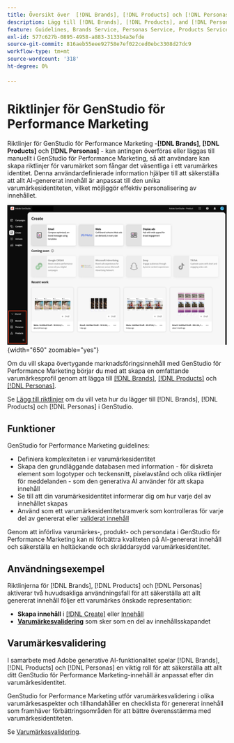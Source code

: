 ```yaml
---
title: Översikt över  [!DNL Brands], [!DNL Products] och [!DNL Personas]
description: Lägg till [!DNL Brands], [!DNL Products], and [!DNL Personas]  i GenStudio för Performance Marketing för att skapa en omfattande varumärkesprofil som innehåller alla aspekter av ett varumärkes representation.
feature: Guidelines, Brands Service, Personas Service, Products Service
exl-id: 577c627b-0895-4958-a883-3133b4a3efde
source-git-commit: 816aeb55eee92758e7ef022ced0ebc3308d27dc9
workflow-type: tm+mt
source-wordcount: '318'
ht-degree: 0%

---
```


# Riktlinjer för GenStudio för Performance Marketing

Riktlinjer för GenStudio för Performance Marketing -**[!DNL Brands]**, **[!DNL Products]** och **[!DNL Personas]** - kan antingen överföras eller läggas till manuellt i GenStudio för Performance Marketing, så att användare kan skapa riktlinjer för varumärket som fångar det väsentliga i ett varumärkes identitet. Denna användardefinierade information hjälper till att säkerställa att allt AI-genererat innehåll är anpassat till den unika varumärkesidentiteten, vilket möjliggör effektiv personalisering av innehållet.

![Riktlinjer i GenStudio för prestandamarknadsföring](/help/assets/guidelines.png){width="650" zoomable="yes"}

Om du vill skapa övertygande marknadsföringsinnehåll med GenStudio för Performance Marketing börjar du med att skapa en omfattande varumärkesprofil genom att lägga till [[!DNL Brands]](/help/user-guide/guidelines/brands.md), [[!DNL Products]](/help/user-guide/guidelines/products.md) och [[!DNL Personas]](/help/user-guide/guidelines/personas.md).

Se [Lägg till riktlinjer](/help/user-guide/guidelines/add-guidelines.md) om du vill veta hur du lägger till [!DNL Brands], [!DNL Products] och [!DNL Personas] i GenStudio.

## Funktioner

GenStudio for Performance Marketing guidelines:

* Definiera komplexiteten i er varumärkesidentitet
* Skapa den grundläggande databasen med information - för diskreta element som logotyper och teckensnitt, pixelavstånd och olika riktlinjer för meddelanden - som den generativa AI använder för att skapa innehåll
* Se till att din varumärkesidentitet informerar dig om hur varje del av innehållet skapas
* Använd som ett varumärkesidentitetsramverk som kontrolleras för varje del av genererat eller [validerat innehåll](#brand-validation)

Genom att införliva varumärkes-, produkt- och persondata i GenStudio för Performance Marketing kan ni förbättra kvaliteten på AI-genererat innehåll och säkerställa en heltäckande och skräddarsydd varumärkesidentitet.

## Användningsexempel

Riktlinjerna för [!DNL Brands], [!DNL Products] och [!DNL Personas] aktiverar två huvudsakliga användningsfall för att säkerställa att allt genererat innehåll följer ett varumärkes önskade representation:

* **Skapa innehåll** i [[!DNL Create]](/help/user-guide/create/overview.md) eller [Innehåll](/help/user-guide/content/overview.md)
* [**Varumärkesvalidering**](#brand-validation) som sker som en del av innehållsskapandet

## Varumärkesvalidering

I samarbete med Adobe generative AI-funktionalitet spelar [!DNL Brands], [!DNL Products] och [!DNL Personas] en viktig roll för att säkerställa att allt ditt GenStudio för Performance Marketing-innehåll är anpassat efter din varumärkesidentitet.

GenStudio for Performance Marketing utför varumärkesvalidering i olika varumärkesaspekter och tillhandahåller en checklista för genererat innehåll som framhäver förbättringsområden för att bättre överensstämma med varumärkesidentiteten.

Se [Varumärkesvalidering](/help/user-guide/guidelines/brand-validation.md).
